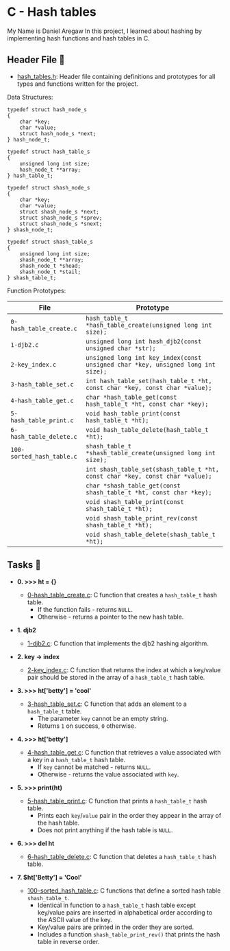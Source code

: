 # C - Hash tables
My Name is Daniel Aregaw
In this project, I learned about hashing by implementing hash functions
and hash tables in C.

## Header File :file_folder:

* [hash_tables.h](./hash_tables.h): Header file containing definitions and prototypes for
all types and functions written for the project.

Data Structures:
```
typedef struct hash_node_s
{
	char *key;
	char *value;
	struct hash_node_s *next;
} hash_node_t;

typedef struct hash_table_s
{
	unsigned long int size;
	hash_node_t **array;
} hash_table_t;

typedef struct shash_node_s
{
	char *key;
	char *value;
	struct shash_node_s *next;
	struct shash_node_s *sprev;
	struct shash_node_s *snext;
} shash_node_t;

typedef struct shash_table_s
{
	unsigned long int size;
	shash_node_t **array;
	shash_node_t *shead;
	shash_node_t *stail;
} shash_table_t;
```

Function Prototypes:

| File | Prototype |
| --- | --- |
| `0-hash_table_create.c` | `hash_table_t *hash_table_create(unsigned long int size);` |
| `1-djb2.c` | `unsigned long int hash_djb2(const unsigned char *str);` |
| `2-key_index.c` | `unsigned long int key_index(const unsigned char *key, unsigned long int size);` |
| `3-hash_table_set.c` | `int hash_table_set(hash_table_t *ht, const char *key, const char *value);` |
| `4-hash_table_get.c` | `char *hash_table_get(const hash_table_t *ht, const char *key);` |
| `5-hash_table_print.c` | `void hash_table_print(const hash_table_t *ht);` |
| `6-hash_table_delete.c` | `void hash_table_delete(hash_table_t *ht);` |
| `100-sorted_hash_table.c` | `shash_table_t *shash_table_create(unsigned long int size);` |
| | `int shash_table_set(shash_table_t *ht, const char *key, const char *value);` |
| | `char *shash_table_get(const shash_table_t *ht, const char *key);` |
| | `void shash_table_print(const shash_table_t *ht);` |
| | `void shash_table_print_rev(const shash_table_t *ht);` |
| | `void shash_table_delete(shash_table_t *ht);` |

## Tasks :page_with_curl:

* **0. >>> ht = {}**
  * [0-hash_table_create.c](./0-hash_table_create.c): C function that creates a `hash_table_t`
  hash table.
    * If the function fails - returns `NULL`.
    * Otherwise - returns a pointer to the new hash table.

* **1. djb2**
  * [1-djb2.c](./1-djb2.c): C function that implements the djb2 hashing algorithm.

* **2. key -> index**
  * [2-key_index.c](./2-key_index.c): C function that returns the index at which a key/value
  pair should be stored in the array of a `hash_table_t` hash table.

* **3. >>> ht['betty'] = 'cool'**
  * [3-hash_table_set.c](./3-hash_table_set.c): C function that adds an element to a
  `hash_table_t` table.
    * The parameter `key` cannot be an empty string.
    * Returns `1` on success, `0` otherwise.

* **4. >>> ht['betty']**
  * [4-hash_table_get.c](./4-hash_table_get.c): C function that retrieves a value associated
  with a key in a `hash_table_t` hash table.
    * If `key` cannot be matched - returns `NULL`.
    * Otherwise - returns the value associated with `key`.

* **5. >>> print(ht)**
  * [5-hash_table_print.c](./5-hash_table_print.c): C function that prints a `hash_table_t`
  hash table.
    * Prints each `key`/`value` pair in the order they appear in the array of the hash table.
    * Does not print anything if the hash table is `NULL`.

* **6. >>> del ht**
  * [6-hash_table_delete.c](./6-hasb_table_delete.c): C function that deletes a
  `hash_table_t` hash table.

* **7. $ht['Betty'] = 'Cool'**
  * [100-sorted_hash_table.c](./100-sorted_hash_table.c): C functions that define a sorted
  hash table `shash_table_t`.
    * Identical in function to a `hash_table_t` hash table except key/value
    pairs are inserted in alphabetical order according to the ASCII value of the key.
    * Key/value pairs are printed in the order they are sorted.
    * Includes a function `shash_table_print_rev()` that prints the hash table
    in reverse order.
